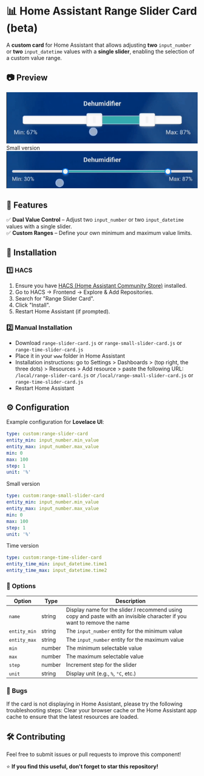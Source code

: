 
# 📊 Home Assistant Range Slider Card  (beta)

A **custom card** for Home Assistant that allows adjusting **two** `input_number` or **two** `input_datetime` values with a **single slider**, enabling the selection of a custom value range.  

## 📷 Preview  
![all](https://github.com/Gasp96/range-slider-card/blob/main/assets/Screen_Recording_20250206_183226_Home%20Assistant_1.gif) 
Small version
![all](https://github.com/Gasp96/range-slider-card/blob/main/assets/Screen_Recording_20250207_122654_Home%20Assistant_1.gif) 

## 🚀 Features  
✅ **Dual Value Control** – Adjust two `input_number` or two `input_datetime` values with a single slider.  
✅ **Custom Ranges** – Define your own minimum and maximum value limits.  


## 📌 Installation  

### 1️⃣ HACS

1.  Ensure you have [HACS (Home Assistant Community Store)](https://hacs.xyz/) installed.
2.  Go to HACS -> Frontend -> Explore & Add Repositories.
3.  Search for "Range Slider Card".
4.  Click "Install".
5.  Restart Home Assistant (if prompted).

### 2️⃣ Manual Installation  
- Download `range-slider-card.js` or `range-small-slider-card.js` or `range-time-slider-card.js`
- Place it in your `www` folder in Home Assistant  
- Installation instructions: go to Settings > Dashboards > (top right, the three dots) > Resources > Add resource > paste the following URL: `/local/range-slider-card.js` or `/local/range-small-slider-card.js` or `range-time-slider-card.js`
- Restart Home Assistant

## ⚙️ Configuration  

Example configuration for **Lovelace UI**:  

```yaml
type: custom:range-slider-card
entity_min: input_number.min_value
entity_max: input_number.max_value
min: 0
max: 100
step: 1
unit: '%'
```
Small version
```yaml
type: custom:range-small-slider-card
entity_min: input_number.min_value
entity_max: input_number.max_value
min: 0
max: 100
step: 1
unit: '%'
```
Time version
```yaml
type: custom:range-time-slider-card
entity_time_min: input_datetime.time1
entity_time_max: input_datetime.time2
```

### 🔧 Options  

| Option       | Type   | Description |
|-------------|--------|-------------|
| `name` | string | Display name for the slider.I recommend using copy and paste with an invisible character if you want to remove the name |
| `entity_min` | string | The `input_number` entity for the minimum value |
| `entity_max` | string | The `input_number` entity for the maximum value |
| `min`       | number | The minimum selectable value |
| `max`       | number | The maximum selectable value |
| `step`      | number | Increment step for the slider |
| `unit`      | string | Display unit (e.g., `%`, `°C`, etc.) |

### 🐞 Bugs

If the card is not displaying in Home Assistant, please try the following troubleshooting steps:
Clear your browser cache or the Home Assistant app cache to ensure that the latest resources are loaded.
 

## 🛠️ Contributing  
Feel free to submit issues or pull requests to improve this component!  

⭐ **If you find this useful, don't forget to star this repository!**  
